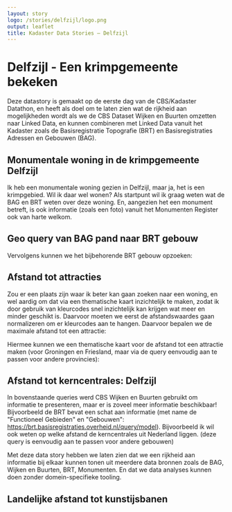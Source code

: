 ```yaml
---
layout: story
logo: /stories/delfzijl/logo.png
output: leaflet
title: Kadaster Data Stories ― Delfzijl
---
```


# Delfzijl - Een krimpgemeente bekeken
Deze datastory is gemaakt op de eerste dag van de CBS/Kadaster Datathon, en heeft als doel om te laten zien wat de rijkheid aan mogelijkheden wordt als we de CBS Dataset Wijken en Buurten omzetten naar Linked Data, en kunnen combineren met Linked Data vanuit het Kadaster zoals de Basisregistratie Topografie (BRT) en Basisregistraties Adressen en Gebouwen (BAG). 

## Monumentale woning in de krimpgemeente Delfzijl

<!--
<div data-query data-query-sparql="monumenten.rq">
</div>
-->

Ik heb een monumentale woning gezien in Delfzijl, maar ja, het is een krimpgebied. Wil ik daar wel wonen? Als startpunt wil ik graag weten wat de BAG en BRT weten over deze woning. En, aangezien het een monument betreft, is ook informatie (zoals een foto) vanuit het Monumenten Register ook van harte welkom.

<div data-query
     data-query-endpoint="https://data.pdok.nl/sparql"
     data-query-sparql="pand.rq">
</div>

## Geo query van BAG pand naar BRT gebouw
Vervolgens kunnen we het bijbehorende BRT gebouw opzoeken:
<div data-query data-query-sparql="brt.rq">
</div>

<!-- div data-query data-query-sparql="wijk.rq">
## Maar is de Wijk wel interessant? (Geo query van BAG pand naar CBS wijk)
Maar nu wil ik meer weten over de krimpwijk. Dus gaan we de Wijken en Buurten informatie van CBS bevragen over deze wijk. Klik maar op de blauwe pijl van de wijk....Uit de rijke set van gegevens van Wijken en Buurten hebben we een paar semi-willekeurige items gekozen zoals afstand tot attractieparken, belangrijk voor mijn kinderen. Alle andere items zijn eenvoudig toe te voegen door de query aan te passen.
</div -->

## Afstand tot attracties
Zou er een plaats zijn waar ik beter kan gaan zoeken naar een woning, en wel aardig om dat via een thematische kaart inzichtelijk te maken, zodat ik door gebruik van kleurcodes snel inzichtelijk kan krijgen wat meer en minder geschikt is. Daarvoor moeten we eerst de afstandswaardes gaan normalizeren om er kleurcodes aan te hangen. Daarvoor bepalen we de maximale afstand tot een attractie:


<div data-query 
  data-query-endpoint="https://data.labs.pdok.nl/sparql"  
  data-query-sparql="attractie-max.rq">
</div>

Hiermee kunnen we een thematische kaart voor de afstand tot een attractie maken (voor Groningen en Friesland, maar via de query eenvoudig aan te passen voor andere provincies):

<div data-query 
  data-query-endpoint="https://data.labs.pdok.nl/sparql" 
  data-query-sparql="attractie.rq">
</div>

## Afstand tot kerncentrales: Delfzijl

In bovenstaande queries werd CBS Wijken en Buurten gebruikt om
informatie te presenteren, maar er is zoveel meer informatie
beschikbaar! Bijvoorbeeld de BRT bevat een schat aan informatie (met
name de "Functioneel Gebieden" en "Gebouwen":
https://brt.basisregistraties.overheid.nl/query/model). Bijvoorbeeld
ik wil ook weten op welke afstand de kerncentrales uit Nederland
liggen. (deze query is eenvoudig aan te passen voor andere gebouwen)

<div data-query data-query-sparql="kerncentrales.rq">
</div>

Met deze data story hebben we laten zien dat we een rijkheid aan
informatie bij elkaar kunnen tonen uit meerdere data bronnen zoals de
BAG, Wijken en Buurten, BRT, Monumenten.  En dat we data analyses
kunnen doen zonder domein-specifieke tooling.

## Landelijke afstand tot kunstijsbanen

<div data-query
     data-query-endpoint="https://api.krr.triply.cc/datasets/Kadaster/geosoup/services/geosoup/sparql"
     data-query-sparql="maximum-kunstijsbaan.rq">
</div>

<div data-query
     data-query-endpoint="https://api.krr.triply.cc/datasets/Kadaster/geosoup/services/geosoup/sparql"
     data-query-sparql="thematische-kaart-kunstijsbaan.rq">
</div>
